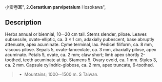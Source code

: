 小瓣卷耳",
2.**Cerastium parvipetalum** Hosokawa",

## Description
Herbs annual or biennial, 10--20 cm tall. Stems slender, pilose. Leaves subsessile, ovate-elliptic, ca. 3 × 1 cm, adaxially pubescent, base abruptly attenuate, apex acuminate. Cyme terminal, lax. Pedicel filiform, ca. 8 mm, viscous pilose. Sepals 5, ovate-lanceolate, ca. 3 mm, abaxially pilose, apex acuminate. Petals 5, ovate, ca. 2 mm; claw short; limb apex shortly 2-toothed, teeth acuminate at tip. Stamens 5. Ovary ovoid, ca. 1 mm. Styles 3, ca. 2 mm. Capsule cylindric-globose, ca. 2 mm, apex truncate, 6-toothed.

> * Mountains; 1000--1500 m. S Taiwan.
